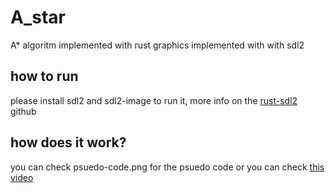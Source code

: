 # A_star

A* algoritm implemented with rust
graphics implemented with with sdl2

## how to run

please install sdl2 and sdl2-image to run it,
more info on the [rust-sdl2](https://github.com/Rust-SDL2/rust-sdl2) github

## how does it work?

you can check psuedo-code.png for the psuedo code
or you can check [this video](https://www.youtube.com/watch?v=-L-WgKMFuhE)
